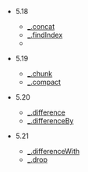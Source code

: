 - 5.18
   - [_.concat](https://www.lodashjs.com/docs/lodash.concat)
   - [_.findIndex](https://www.lodashjs.com/docs/lodash.findIndex)
   - 
- 5.19
   - [_.chunk](https://www.lodashjs.com/docs/lodash.chunk)
   - [_.compact](https://www.lodashjs.com/docs/lodash.compact)

- 5.20
   - [_.difference](https://www.lodashjs.com/docs/lodash.difference)
   - [_.differenceBy](https://www.lodashjs.com/docs/lodash.differenceBy)
  

- 5.21
   - [_.differenceWith](https://www.lodashjs.com/docs/lodash.differenceWith)
   - [_.drop](https://www.lodashjs.com/docs/lodash.drop)








